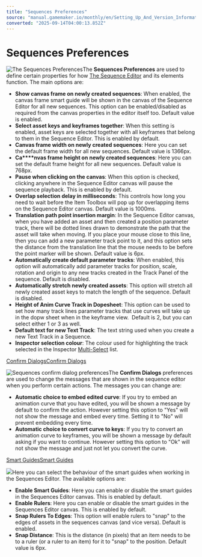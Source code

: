 ```yaml
---
title: "Sequences Preferences"
source: "manual.gamemaker.io/monthly/en/Setting_Up_And_Version_Information/IDE_Preferences/Sequences_Preferences.htm"
converted: "2025-09-14T04:00:13.852Z"
---
```


# Sequences Preferences

![The Sequences Preferences](../../assets/Images/Setup_And_Version/Preferences/Sequences_Prefs.png)The **Sequences Preferences** are used to define certain properties for how [The Sequence Editor](../../The_Asset_Editors/Sequences.md) and its elements function. The main options are:

-   **Show canvas frame on newly created sequences**: When enabled, the canvas frame smart guide will be shown in the canvas of the Sequence Editor for all new sequences. This option can be enabled/disabled as required from the canvas properties in the editor itself too. Default value is enabled.
-   **Select asset keys and keyframes together**: When this setting is enabled, asset keys are selected together with all keyframes that belong to them in the Sequence Editor. This is enabled by default.
-   **Canvas frame width on newly created sequences**: Here you can set the default frame width for all new sequences. Default value is 1366px.
-   **Ca****nvas frame height on newly created sequences**: Here you can set the default frame height for all new sequences. Default value is 768px.
-   **Pause when clicking on the canvas**: When this option is checked, clicking anywhere in the Sequence Editor canvas will pause the sequence playback. This is enabled by default.
-   **Overlap selection delay in milliseconds**: This controls how long you need to wait before the Item Toolbox will pop up for overlapping items on the Sequence Editor canvas. Default value is 1000ms.
-   **Translation path point insertion margin**: In the Sequence Editor canvas, when you have added an asset and then created a position parameter track, there will be dotted lines drawn to demonstrate the path that the asset will take when moving. If you place your mouse close to this line, then you can add a new parameter track point to it, and this option sets the distance from the translation line that the mouse needs to be before the point marker will be shown. Default value is 6px.
-   **Automatically create default parameter tracks**: When enabled, this option will automatically add parameter tracks for position, scale, rotation and origin to any new tracks created in the Track Panel of the sequence. Default is disabled.
-   **Automatically stretch newly created assets**: This option will stretch all newly created asset keys to match the length of the sequence. Default is disabled.
-   **Height of Anim Curve Track in Dopesheet**: This option can be used to set how many track lines parameter tracks that use curves will take up in the dopw sheet when in the keyframe view.  Default is 2, but you can select either 1 or 3 as well.
-   **Default text for new Text Track**: The text string used when you create a new Text Track in a Sequence.
-   **Inspector selection colour**: The colour used for highlighting the track selected in the Inspector [Multi-Select](../../IDE_Tools/The_Inspector.htm#h) list.

[Confirm DialogsConfirm Dialogs](Sequences_Preferences.htm#)

![Sequences confirm dialog preferences](../../assets/Images/Setup_And_Version/Preferences/Sequences_Confirm_Prefs.png)The **Confirm Dialogs** preferences are used to change the messages that are shown in the sequence editor when you perform certain actions. The messages you can change are:

-   **Automatic choice to embed edited curve**: If you try to embed an animation curve that you have edited, you will be shown a message by default to confirm the action. However setting this option to "Yes" will not show the message and embed every time. Setting it to "No" will prevent embedding every time.
-   **Automatic choice to convert curve to keys**: If you try to convert an animation curve to keyframes, you will be shown a message by default asking if you want to continue. However setting this option to "Ok" will not show the message and just not let you convert the curve.

[Smart GuidesSmart Guides](Sequences_Preferences.htm#)

![](../../assets/Images/Setup_And_Version/Preferences/Sequences_SmartGuides_Prefs.png)Here you can select the behaviour of the smart guides when working in the Sequences Editor. The available options are:

-   **Enable Smart Guides**: Here you can enable or disable the smart guides in the Sequences Editor canvas. This is enabled by default.
-   **Enable Rulers**: Here you can enable or disable the smart guides in the Sequences Editor canvas. This is enabled by default.
-   **Snap Rulers To Edges**: This option will enable rulers to "snap" to the edges of assets in the sequences canvas (and vice versa). Default is enabled.
-   **Snap Distance**: This is the distance (in pixels) that an item needs to be to a ruler (or a ruler to an item) for it to "snap" to the position. Default value is 6px.